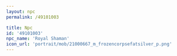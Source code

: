 ```yaml
---
layout: npc
permalink: /49101003

title: Npc
id: '49101003'
npc_name: 'Royal Shaman'
icon_url: 'portrait/mob/21000667_m_frozencorpsefatsilver_p.png'
---
```

